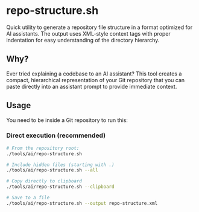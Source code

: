 # repo-structure.sh

Quick utility to generate a repository file structure in a format optimized for AI assistants. The output uses XML-style context tags with proper indentation for easy understanding of the directory hierarchy.

## Why?

Ever tried explaining a codebase to an AI assistant? This tool creates a compact, hierarchical representation of your Git repository that you can paste directly into an assistant prompt to provide immediate context.

## Usage

You need to be inside a Git repository to run this:

### Direct execution (recommended)

```bash
# From the repository root:
./tools/ai/repo-structure.sh

# Include hidden files (starting with .)
./tools/ai/repo-structure.sh --all

# Copy directly to clipboard
./tools/ai/repo-structure.sh --clipboard

# Save to a file
./tools/ai/repo-structure.sh --output repo-structure.xml
